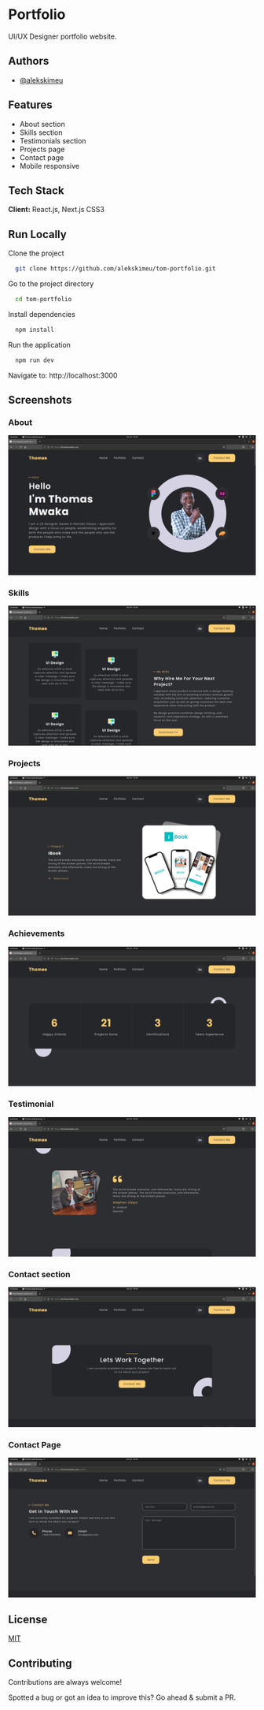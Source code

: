 
# Portfolio

UI/UX Designer portfolio website.

## Authors

- [@alekskimeu](https://www.github.com/alekskimeu)


## Features

- About section
- Skills section
- Testimonials section
- Projects page
- Contact page
- Mobile responsive




## Tech Stack

**Client:** React.js, Next.js CSS3



## Run Locally

Clone the project

```bash
  git clone https://github.com/alekskimeu/tom-portfolio.git
```

Go to the project directory

```bash
  cd tom-portfolio
```

Install dependencies

```bash
  npm install
```

Run the application

```bash
  npm run dev
```

Navigate to: http://localhost:3000



## Screenshots

### About
![Intro](https://raw.githubusercontent.com/alekskimeu/tom-portfolio/main/public/assets/intro.png)


### Skills
![Skills](https://raw.githubusercontent.com/alekskimeu/tom-portfolio/main/public/assets/skills.png)

### Projects
![Projects](https://raw.githubusercontent.com/alekskimeu/tom-portfolio/main/public/assets/projects.png)

### Achievements
![Achievements](https://raw.githubusercontent.com/alekskimeu/tom-portfolio/main/public/assets/milestone.png)

### Testimonial
![Testimonial](https://raw.githubusercontent.com/alekskimeu/tom-portfolio/main/public/assets/testimonial.png)

### Contact section
![Contact section](https://raw.githubusercontent.com/alekskimeu/tom-portfolio/main/public/assets/contact-section.png)

### Contact Page
![Achievements](https://raw.githubusercontent.com/alekskimeu/tom-portfolio/main/public/assets/contact-page.png)
## License

[MIT](https://choosealicense.com/licenses/mit/)


## Contributing

Contributions are always welcome!

Spotted a bug or got an idea to improve this? Go ahead & submit a PR.

